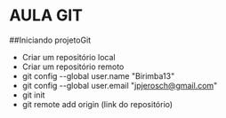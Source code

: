 # AULA GIT
##Iniciando projetoGit
 - Criar um repositório local
 - Criar um repositório remoto
 - git config --global user.name "Birimba13"
 - git config --global user.email "jpjerosch@gmail.com"
 - git init
 - git remote add origin (link do repositório)
